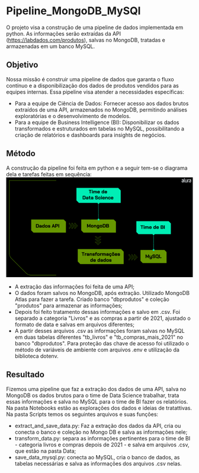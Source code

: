 # Pipeline_MongoDB_MySQl
O projeto visa a construção de uma pipeline de dados implementada em python. As informações serão extraídas da API (https://labdados.com/produtos), salvas no MongoDB, tratadas e armazenadas em um banco MySQL.

## Objetivo
Nossa missão é construir uma pipeline de dados que garanta o fluxo contínuo e a disponibilização dos dados de produtos vendidos para as equipes internas. Essa pipeline visa atender a necessidades específicas:
- Para a equipe de Ciência de Dados: Fornecer acesso aos dados brutos extraídos de uma API, armazenados no MongoDB, permitindo análises exploratórias e o desenvolvimento de modelos.
- Para a equipe de Business Intelligence (BI): Disponibilizar os dados transformados e estruturados em tabelas no MySQL, possibilitando a criação de relatórios e dashboards para insights de negócios.

## Método
A construção da pipeline foi feita em python e a seguir tem-se o diagrama dela e tarefas feitas em sequência:
![Pipeline](/modelo_pipeline_mongodb_mysql.png)
- A extração das informações foi feita de uma API;
- O dados foram salvos no MongoDB, após extração. Utilizado MongoDB Atlas para fazer a tarefa. Criado banco "dbprodutos" e coleção "produtos" para armazenar as informações;
- Depois foi feito tratamento dessas informações e salvo em .csv. Foi separado a categoria "Livros" e as compras a partir de 2021, ajustado o formato de data e salvas em arquivos diferentes;
- A partir desses arquivos .csv as informações foram salvas no MySQL em duas tabelas diferentes "tb_livros" e "tb_compras_mais_2021" no banco "dbprodutos".
Para proteção das chave de acesso foi utilizado o método de variáveis de ambiente com arquivos .env e utilização da biblioteca dotenv.

## Resultado
Fizemos uma pipeline que faz a extração dos dados de uma API, salva no MongoDB os dados brutos para o time de Data Science trabalhar, trata essas informações e salva no MySQL para o time de BI fazer os relatórios.
Na pasta Notebooks estão as explorações dos dados e ideias de tratattivas. Na pasta Scripts temos os seguintes arquivos e suas funções:
- extract_and_save_data.py: Faz a extração dos dados da API, cria ou conecta o banco e coleção no Mongo DB e salva as informações nele;
- transform_data.py: separa as informações pertinentes para o time de BI - categoria livros e compras depois de 2021 - e salva em arquivos .csv, que estão na pasta Data;
- save_data_mysql.py: conecta ao MySQL, cria o banco de dados, as tabelas necessárias e salva as informações dos arquivos .csv nelas.

